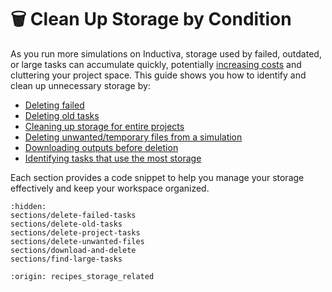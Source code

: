 # 🗑️ Clean Up Storage by Condition

As you run more simulations on Inductiva, storage used by failed, outdated, or large tasks can accumulate quickly, potentially [increasing costs](../../basics/how-much-does-it-cost) and cluttering your project space. This guide shows you how to identify and clean up unnecessary storage by:

* [Deleting failed](sections/delete-failed-tasks.md)
* [Deleting old tasks](sections/delete-old-tasks.md)
* [Cleaning up storage for entire projects](sections/delete-project-tasks.md)
* [Deleting unwanted/temporary files from a simulation](sections/delete-unwanted-files.md)
* [Downloading outputs before deletion](sections/download-and-delete.md)
* [Identifying tasks that use the most storage](sections/find-large-tasks.md)

Each section provides a code snippet to help you manage your storage effectively and keep your workspace organized.

```{toctree}
:hidden:
sections/delete-failed-tasks
sections/delete-old-tasks
sections/delete-project-tasks
sections/delete-unwanted-files
sections/download-and-delete
sections/find-large-tasks
```

```{banner}
:origin: recipes_storage_related
```
